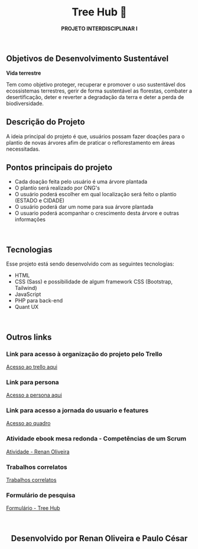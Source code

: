 <h1 align="center"> Tree Hub 🌳 </h1>

<p align="center">
  <b> PROJETO INTERDISCIPLINAR I </b>
</p>

<br>

## Objetivos de Desenvolvimento Sustentável
<p>
  <b>Vida terrestre</b>
</p>

Tem como objetivo proteger, recuperar e promover o uso sustentável dos ecossistemas terrestres, gerir de forma sustentável as florestas, combater a desertificação, deter e reverter a degradação da terra e deter a perda de biodiversidade.

## Descrição do Projeto
<p>
  A ideia principal do projeto é que, usuários possam fazer doações para o plantio de novas árvores afim de praticar o reflorestamento em áreas necessitadas.
</p>

## Pontos principais do projeto
  - Cada doação feita pelo usuário é uma árvore plantada
  - O plantío será realizado por ONG's
  - O usuário poderá escolher em qual localização será feito o plantío (ESTADO e CIDADE)
  - O usuário poderá dar um nome para sua árvore plantada
  - O usuario poderá acompanhar o crescimento desta árvore e outras informações 

<br>

## Tecnologias

Esse projeto está sendo desenvolvido com as seguintes tecnologias:
- HTML
- CSS (Sass) e possibilidade de algum framework CSS (Bootstrap, Tailwind)
- JavaScript 
- PHP para back-end
- Quant UX
 
<br>

## Outros links

### Link para acesso à organização do projeto pelo Trello <br>
[Acesso ao trello aqui](https://trello.com/invite/b/6716e0c6a71cb474d3abfd7f/ATTI198fd7206b1856acd926f9d0bc4812bb0E9FFD67/three-hub-projeto-interdisciplinar)

### Link para persona
[Acesso a persona aqui](https://pt.semrush.com/persona/share/g9pP2i8C14kSn5S6fjJrp-7Qqa-KbrA3xw3NOI3e4hE/)

### Link para acesso a jornada do usuario e features <br>
[Acesso ao quadro]([https://trello.com/invite/b/6716e0c6a71cb474d3abfd7f/ATTI198fd7206b1856acd926f9d0bc4812bb0E9FFD67/three-hub-projeto-interdisciplinar](https://miro.com/welcomeonboard/eHFiMi9WcXNjejF2Y09jaUpucDlpVzkwT2NuOHA0bGpFSFZFNDZWU0FDUlVFc05QUzNKTmFaRXVuT01rbWROd3NPSktDVFNxbVNSa2FWcEdxS0JzSC9yMGhxN2VYV0l6TFl2UVJDMWJHRm04cmd1aUlhRGZWMmw0MTIvM2loejIhZQ==?share_link_id=6088719490))

### Atividade ebook mesa redonda - Competências de um Scrum
[Atividade - Renan Oliveira](https://github.com/userattachments/files/17624683/Mesa.Redonda_.ebook.As.6.competencias.do.Scrum.Master.de.Sucesso.pdf)

### Trabalhos correlatos
[Trabalhos correlatos](https://github.com/user-attachments/files/17670353/Projeto.Interdisciplinar.I.-.Trabalhos.Correlatos.pdf)

### Formulário de pesquisa
[Formulário - Tree Hub](https://forms.gle/euYNw7SvPGawAx5p6)

<br>

<h2 align="center"> Desenvolvido por Renan Oliveira e Paulo César </h2>



